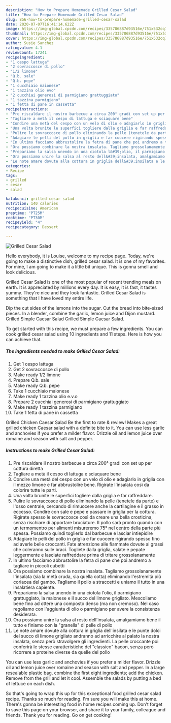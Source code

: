 ```yaml
---
description: "How to Prepare Homemade Grilled Cesar Salad"
title: "How to Prepare Homemade Grilled Cesar Salad"
slug: 856-how-to-prepare-homemade-grilled-cesar-salad
date: 2020-07-07T16:41:14.622Z
image: https://img-global.cpcdn.com/recipes/335786887d93516e/751x532cq70/grilled-cesar-salad-recipe-main-photo.jpg
thumbnail: https://img-global.cpcdn.com/recipes/335786887d93516e/751x532cq70/grilled-cesar-salad-recipe-main-photo.jpg
cover: https://img-global.cpcdn.com/recipes/335786887d93516e/751x532cq70/grilled-cesar-salad-recipe-main-photo.jpg
author: Susie Sanchez
ratingvalue: 4.1
reviewcount: 17241
recipeingredient:
- "1 cespo lattuga"
- "2 sovraccosce di pollo"
- "1/2 limone"
- "Q.b. sale"
- "Q.b. pepe"
- "1 cucchiaio maionese"
- "1 tazzina olio evo"
- "2 cucchiai generosi di parmigiano grattuggiato"
- "1 tazzina parmigiano"
- "1 fetta di pane in cassetta"
recipeinstructions:
- "Pre riscaldare il nostro barbecue a circa 200° gradi con set up per cottura diretta"
- "Tagliare a metà il cespo di lattuga e sciaquare bene"
- "Condire una metà del cespo con un velo di olio e adagiarlo in griglia con il mezzo limone e far abbrustolire bene. Rigirate l&#39;insalata così da colorire tutte le parti."
- "Una volta brunite le superfici togliere dalla griglia e far raffreddare."
- "Pulire le sovraccosce di pollo eliminando la pelle (tenetele da parte) e l&#39;osso centrale, cercando di rimuocere anche la cartilagine e il grasso in eccesso. Condire con sale e pepe e passare in griglia per la cottura. Rigirate spesso le sovraccosce così da creare una bella crosticina, senza rischiare di apportare bruciature. Il pollo sarà pronto quando con un termomentro per alimenti misureremo 75° nel centro della parte più spessa. Possiamo quindi toglierlo dal barbecue e lasciar intiepidire"
- "Adagiare le pelli del pollo in griglia e far cuocere rigirando spesso fino ad averle belle croccanti. Fate atrenzione alle fiammate dovute ai grassi che coleranno sulle braci. Togliete dalla griglia, salate e pepate leggermente e lasciate raffreddare prima di tritare grossolanamente"
- "In ultimo facciamo abbrustolire la fetra di pane che poi andremo a tagliare in piccoli cubetti"
- "Ora possiamo combinare la nostra insalata. Tagliamo grossolanamente l&#39;insalata (sia la metà cruda, sia quella cotta) eliminando l&#39;estremità più coriacea del gambo. Tagliamo il pollo a straccetti e uniamo il tutto in una insalatiera capiente."
- "Prepariamo la salsa unendo in una ciotola l&#39;olio, il parmigiano grattuggiato, la maionese e il succo del limone grigliato. Mescoliamo bene fino ad ottere una composto denso (ma non cremoso). Nel caso regoliamo con l&#39;aggiunta di olio o parmigiano per avere la consistenza desiderata."
- "Ora possiamo unire la salsa al resto dell&#39;insalata, amalgamiamo bene il tutto e finiamo con la &#34;granella&#34; di pelle di pollo"
- "Le note amare dovute alla cottura in griglia dell&#39;insilata e le punte dolci del succo di limone grigliato andranno ad arricchire al palato la nostra insalata, senza però stravolgere gli ingredienti. La pelle croccante poi conferirà le stesse caratteristiche del &#34;classico&#34; bacon, senza però ricorrere a proteine diverse da quelle del pollo"
categories:
- Recipe
tags:
- grilled
- cesar
- salad

katakunci: grilled cesar salad 
nutrition: 140 calories
recipecuisine: American
preptime: "PT25M"
cooktime: "PT30M"
recipeyield: "4"
recipecategory: Dessert

---
```



![Grilled Cesar Salad](https://img-global.cpcdn.com/recipes/335786887d93516e/751x532cq70/grilled-cesar-salad-recipe-main-photo.jpg)

Hello everybody, it is Louise, welcome to my recipe page. Today, we're going to make a distinctive dish, grilled cesar salad. It is one of my favorites. For mine, I am going to make it a little bit unique. This is gonna smell and look delicious.

Grilled Cesar Salad is one of the most popular of recent trending meals on earth. It is appreciated by millions every day. It is easy, it is fast, it tastes yummy. They're nice and they look fantastic. Grilled Cesar Salad is something that I have loved my entire life.

Dip the cut sides of the lemons into the sugar. Cut the bread into bite-sized pieces. In a blender, combine the garlic, lemon juice and Dijon mustard. Grilled Simple Caesar Salad Grilled Simple Caesar Salad.


To get started with this recipe, we must prepare a few ingredients. You can cook grilled cesar salad using 10 ingredients and 11 steps. Here is how you can achieve that.

<!--inarticleads1-->

##### The ingredients needed to make Grilled Cesar Salad:

1. Get 1 cespo lattuga
1. Get 2 sovraccosce di pollo
1. Make ready 1/2 limone
1. Prepare Q.b. sale
1. Make ready Q.b. pepe
1. Take 1 cucchiaio maionese
1. Make ready 1 tazzina olio e.v.o
1. Prepare 2 cucchiai generosi di parmigiano grattuggiato
1. Make ready 1 tazzina parmigiano
1. Take 1 fetta di pane in cassetta


Grilled Chicken Caesar Salad Be the first to rate &amp; review! Makes a great grilled chicken Caesar salad with a definite bite to it. You can use less garlic and anchovies if you prefer a milder flavor. Drizzle oil and lemon juice over romaine and season with salt and pepper. 

<!--inarticleads2-->

##### Instructions to make Grilled Cesar Salad:

1. Pre riscaldare il nostro barbecue a circa 200° gradi con set up per cottura diretta
1. Tagliare a metà il cespo di lattuga e sciaquare bene
1. Condire una metà del cespo con un velo di olio e adagiarlo in griglia con il mezzo limone e far abbrustolire bene. Rigirate l&#39;insalata così da colorire tutte le parti.
1. Una volta brunite le superfici togliere dalla griglia e far raffreddare.
1. Pulire le sovraccosce di pollo eliminando la pelle (tenetele da parte) e l&#39;osso centrale, cercando di rimuocere anche la cartilagine e il grasso in eccesso. Condire con sale e pepe e passare in griglia per la cottura. Rigirate spesso le sovraccosce così da creare una bella crosticina, senza rischiare di apportare bruciature. Il pollo sarà pronto quando con un termomentro per alimenti misureremo 75° nel centro della parte più spessa. Possiamo quindi toglierlo dal barbecue e lasciar intiepidire
1. Adagiare le pelli del pollo in griglia e far cuocere rigirando spesso fino ad averle belle croccanti. Fate atrenzione alle fiammate dovute ai grassi che coleranno sulle braci. Togliete dalla griglia, salate e pepate leggermente e lasciate raffreddare prima di tritare grossolanamente
1. In ultimo facciamo abbrustolire la fetra di pane che poi andremo a tagliare in piccoli cubetti
1. Ora possiamo combinare la nostra insalata. Tagliamo grossolanamente l&#39;insalata (sia la metà cruda, sia quella cotta) eliminando l&#39;estremità più coriacea del gambo. Tagliamo il pollo a straccetti e uniamo il tutto in una insalatiera capiente.
1. Prepariamo la salsa unendo in una ciotola l&#39;olio, il parmigiano grattuggiato, la maionese e il succo del limone grigliato. Mescoliamo bene fino ad ottere una composto denso (ma non cremoso). Nel caso regoliamo con l&#39;aggiunta di olio o parmigiano per avere la consistenza desiderata.
1. Ora possiamo unire la salsa al resto dell&#39;insalata, amalgamiamo bene il tutto e finiamo con la &#34;granella&#34; di pelle di pollo
1. Le note amare dovute alla cottura in griglia dell&#39;insilata e le punte dolci del succo di limone grigliato andranno ad arricchire al palato la nostra insalata, senza però stravolgere gli ingredienti. La pelle croccante poi conferirà le stesse caratteristiche del &#34;classico&#34; bacon, senza però ricorrere a proteine diverse da quelle del pollo


You can use less garlic and anchovies if you prefer a milder flavor. Drizzle oil and lemon juice over romaine and season with salt and pepper. In a large resealable plastic bag, combine the first eight ingredients; add the chicken. Remove from the grill and let it cool. Assemble the salads by putting a bed of lettuce on each dish. 

So that's going to wrap this up for this exceptional food grilled cesar salad recipe. Thanks so much for reading. I'm sure you will make this at home. There's gonna be interesting food in home recipes coming up. Don't forget to save this page on your browser, and share it to your family, colleague and friends. Thank you for reading. Go on get cooking!
